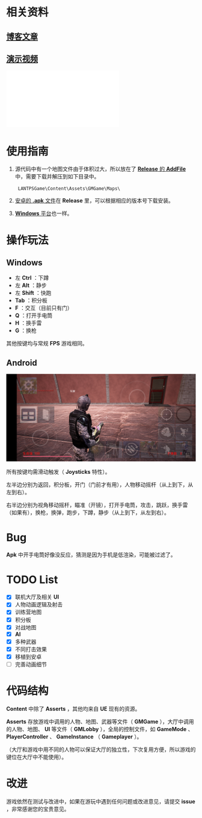 # 相关资料

## [博客文章](https://zong4.github.io/2022/08/03/22FPSGame/)

## [演示视频](https://zong4.github.io/gallery/media/#LANTPSGame)

<iframe src="//player.bilibili.com/player.html?bvid=BV1gt4y177cP&page=1" scrolling="no" border="0" frameborder="no" framespacing="0" allowfullscreen="true"> </iframe>

# 使用指南

1. 源代码中有一个地图文件由于体积过大，所以放在了 [**Release** 的 **AddFile**](https://github.com/zong4/LANTPSGame/releases/tag/Demonstration_BuiltData.uasset_v1.0.0) 中，需要下载并解压到如下目录中。

        LANTPSGame\Content\Assets\GMGame\Maps\

2. [安卓的 **.apk** 文件](https://github.com/zong4/LANTPSGame/releases/tag/Android_v1.0.0)在 **Release** 里，可以根据相应的版本号下载安装。

3. [**Windows** 平台](https://github.com/zong4/LANTPSGame/releases/tag/Windows_v1.0.0)也一样。

# 操作玩法

## Windows

* 左 **Ctrl**   ：下蹲
* 左 **Alt**    ：静步
* 左 **Shift**  ：快跑
* **Tab**       ：积分板
* **F**         ：交互（目前只有门）
* **Q**         ：打开手电筒
* **H**         ：换手雷
* **G**         ：换枪

其他按键均与常规 **FPS** 游戏相同。

## Android

![操作界面](/MDSource/ControlUI1.jpg)

所有按键均需滑动触发（ **Joysticks** 特性）。

左半边分别为返回，积分板，开门（门前才有用），人物移动摇杆（从上到下，从左到右）。

右半边分别为视角移动摇杆，瞄准（开镜），打开手电筒，攻击，跳跃，换手雷（如果有），换枪，换弹，跑步，下蹲，静步（从上到下，从左到右）。

# Bug

**Apk** 中开手电筒好像没反应，猜测是因为手机是低渲染，可能被过滤了。

# TODO List

- [x] 联机大厅及相关 **UI** 
- [x] 人物动画逻辑及射击
- [x] 训练营地图
- [x] 积分板
- [x] 对战地图
- [x] **AI**
- [x] 多种武器
- [x] 不同打击效果
- [x] 移植到安卓
- [ ] 完善动画细节

# 代码结构

**Content** 中除了 **Asserts** ，其他均来自 **UE** 现有的资源。

**Asserts** 存放游戏中调用的人物、地图、武器等文件（ **GMGame** ），大厅中调用的人物、地图、 **UI** 等文件（ **GMLobby** ），全局的控制文件，如 **GameMode** 、 **PlayerController** 、 **GameInstance** （ **Gameplayer** ）。

（大厅和游戏中用不同的人物可以保证大厅的独立性，下次复用方便，所以游戏的键位在大厅中不能使用）。

# 改进

游戏依然在测试与改进中，如果在游玩中遇到任何问题或改进意见，请提交 **issue** ，非常感谢您的宝贵意见。
